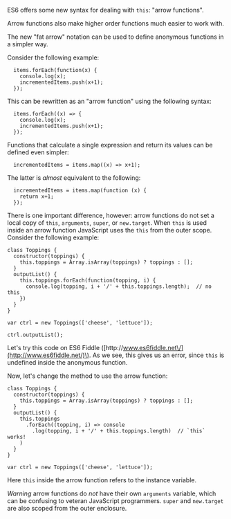 ES6 offers some new syntax for dealing with `this`: "arrow functions".

Arrow functions also make higher order functions much easier to work with.

The new "fat arrow" notation can be used to define anonymous functions in a simpler way.

Consider the following example:

```
  items.forEach(function(x) {
    console.log(x);
    incrementedItems.push(x+1);
  });

```

This can be rewritten as an "arrow function" using the following syntax:

```
  items.forEach((x) => {
    console.log(x);
    incrementedItems.push(x+1);
  });

```

Functions that calculate a single expression and return its values can be defined even simpler:

```
  incrementedItems = items.map((x) => x+1);

```

The latter is _almost_ equivalent to the following:

```
  incrementedItems = items.map(function (x) {
    return x+1;
  });

```

There is one important difference, however: arrow functions do not set a local copy of `this`, `arguments`, `super`, or `new.target`. When `this` is used inside an arrow function JavaScript uses the `this` from the outer scope. Consider the following example:

```
class Toppings {
  constructor(toppings) {
    this.toppings = Array.isArray(toppings) ? toppings : [];
  }
  outputList() {
    this.toppings.forEach(function(topping, i) {
      console.log(topping, i + '/' + this.toppings.length);  // no this
    })
  }
}

var ctrl = new Toppings(['cheese', 'lettuce']);

ctrl.outputList();

```

Let's try this code on ES6 Fiddle \([http:\/\/www.es6fiddle.net\/](http://www.es6fiddle.net/)\). As we see, this gives us an error, since `this` is undefined inside the anonymous function.

Now, let's change the method to use the arrow function:

    class Toppings {
      constructor(toppings) {
        this.toppings = Array.isArray(toppings) ? toppings : [];
      }
      outputList() {
        this.toppings
          .forEach((topping, i) => console
            .log(topping, i + '/' + this.toppings.length)  // `this` works! 
        )
      }
    }

    var ctrl = new Toppings(['cheese', 'lettuce']);


Here `this` inside the arrow function refers to the instance variable.

_Warning_ arrow functions do _not_ have their own `arguments` variable, which can be confusing to veteran JavaScript programmers. `super` and `new.target` are also scoped from the outer enclosure.

